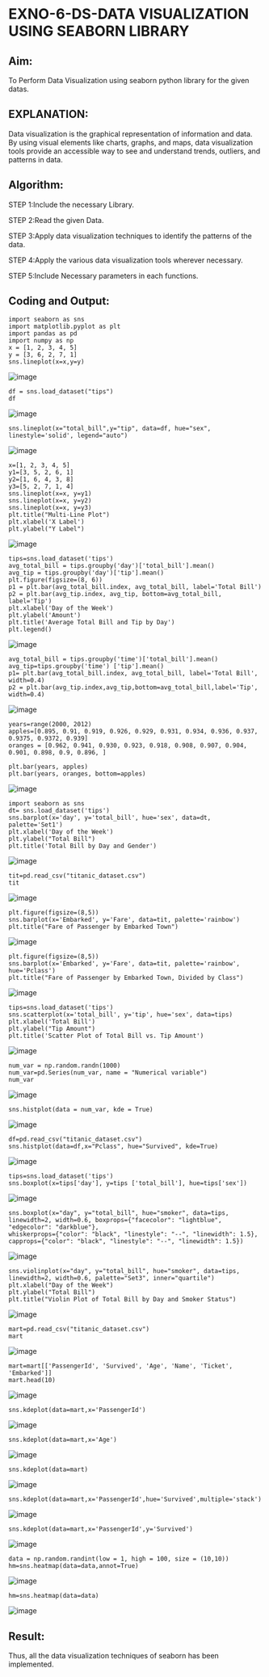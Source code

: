 # EXNO-6-DS-DATA VISUALIZATION USING SEABORN LIBRARY

## Aim:
  To Perform Data Visualization using seaborn python library for the given datas.

## EXPLANATION:
Data visualization is the graphical representation of information and data. By using visual elements like charts, graphs, and maps, data visualization tools provide an accessible way to see and understand trends, outliers, and patterns in data.

## Algorithm:
STEP 1:Include the necessary Library.

STEP 2:Read the given Data.

STEP 3:Apply data visualization techniques to identify the patterns of the data.

STEP 4:Apply the various data visualization tools wherever necessary.

STEP 5:Include Necessary parameters in each functions.

## Coding and Output:
```
import seaborn as sns
import matplotlib.pyplot as plt
import pandas as pd
import numpy as np
x = [1, 2, 3, 4, 5]
y = [3, 6, 2, 7, 1]
sns.lineplot(x=x,y=y)
```
![image](https://github.com/user-attachments/assets/2281c885-746c-40ed-8dcd-a1ab2fdc60c8)

```
df = sns.load_dataset("tips")
df
```
![image](https://github.com/user-attachments/assets/7576ad2e-7490-42b7-853e-0f26efd532f3)

```
sns.lineplot(x="total_bill",y="tip", data=df, hue="sex", linestyle='solid', legend="auto")
```
![image](https://github.com/user-attachments/assets/f55cb9df-ce8e-48d4-a273-6286dec644c5)

```
x=[1, 2, 3, 4, 5]
y1=[3, 5, 2, 6, 1]
y2=[1, 6, 4, 3, 8]
y3=[5, 2, 7, 1, 4]
sns.lineplot(x=x, y=y1)
sns.lineplot(x=x, y=y2)
sns.lineplot(x=x, y=y3)
plt.title("Multi-Line Plot")
plt.xlabel('X Label')
plt.ylabel("Y Label")
```
![image](https://github.com/user-attachments/assets/2422e791-ad33-4677-9315-b4ebd5d5c391)

```
tips=sns.load_dataset('tips')
avg_total_bill = tips.groupby('day')['total_bill'].mean()
avg_tip = tips.groupby('day')['tip'].mean()
plt.figure(figsize=(8, 6))
p1 = plt.bar(avg_total_bill.index, avg_total_bill, label='Total Bill')
p2 = plt.bar(avg_tip.index, avg_tip, bottom=avg_total_bill, label='Tip')
plt.xlabel('Day of the Week')
plt.ylabel('Amount')
plt.title('Average Total Bill and Tip by Day')
plt.legend()
```
![image](https://github.com/user-attachments/assets/127a9e8e-d2d5-4c08-a71f-997e94be34b9)

```
avg_total_bill = tips.groupby('time')['total_bill'].mean() 
avg_tip=tips.groupby('time') ['tip'].mean()
p1= plt.bar(avg_total_bill.index, avg_total_bill, label='Total Bill', width=0.4)
p2 = plt.bar(avg_tip.index,avg_tip,bottom=avg_total_bill,label='Tip', width=0.4)
```
![image](https://github.com/user-attachments/assets/8955d2fd-2cb0-4fbf-a9b7-b08cd3fa93ff)

```
years=range(2000, 2012)
apples=[0.895, 0.91, 0.919, 0.926, 0.929, 0.931, 0.934, 0.936, 0.937, 0.9375, 0.9372, 0.939] 
oranges = [0.962, 0.941, 0.930, 0.923, 0.918, 0.908, 0.907, 0.904, 0.901, 0.898, 0.9, 0.896, ]
```
```
plt.bar(years, apples)
plt.bar(years, oranges, bottom=apples)
```
![image](https://github.com/user-attachments/assets/8dd70b90-7898-4af6-b551-55815799882e)

```
import seaborn as sns
dt= sns.load_dataset('tips')
sns.barplot(x='day', y='total_bill', hue='sex', data=dt, palette='Set1')
plt.xlabel('Day of the Week')
plt.ylabel("Total Bill")
plt.title('Total Bill by Day and Gender')
```
![image](https://github.com/user-attachments/assets/38986a39-84b2-4a62-abe8-e69c2fd302af)

```
tit=pd.read_csv("titanic_dataset.csv")
tit
```
![image](https://github.com/user-attachments/assets/5812cfa4-3654-4a2d-b36c-87d4e6eef78f)

```
plt.figure(figsize=(8,5))
sns.barplot(x='Embarked', y='Fare', data=tit, palette='rainbow') 
plt.title("Fare of Passenger by Embarked Town")
```
![image](https://github.com/user-attachments/assets/852409ea-5482-4c4a-b4b0-8aed53b89509)

```
plt.figure(figsize=(8,5))
sns.barplot(x='Embarked', y='Fare', data=tit, palette='rainbow', hue='Pclass') 
plt.title("Fare of Passenger by Embarked Town, Divided by Class")
```
![image](https://github.com/user-attachments/assets/bf3554f7-0fe5-4860-b024-edbaf4cef306)

```
tips=sns.load_dataset('tips')
sns.scatterplot(x='total_bill', y='tip', hue='sex', data=tips)
plt.xlabel('Total Bill')
plt.ylabel("Tip Amount")
plt.title('Scatter Plot of Total Bill vs. Tip Amount')
```
![image](https://github.com/user-attachments/assets/9450f7d8-2ab5-41c6-8446-368264630cb0)

```
num_var = np.random.randn(1000)
num_var=pd.Series(num_var, name = "Numerical variable")
num_var
```
![image](https://github.com/user-attachments/assets/e1f37c21-d0c1-479e-bcad-6a3557fd7324)

```
sns.histplot(data = num_var, kde = True)
```
![image](https://github.com/user-attachments/assets/9deb5f2d-c101-43bc-b369-fccfa0cbf9a3)

```
df=pd.read_csv("titanic_dataset.csv")
sns.histplot(data=df,x="Pclass", hue="Survived", kde=True)
```
![image](https://github.com/user-attachments/assets/40f44889-fa22-4166-bdfd-15f73af2928a)

```
tips=sns.load_dataset('tips')
sns.boxplot(x=tips['day'], y=tips ['total_bill'], hue=tips['sex'])
```
![image](https://github.com/user-attachments/assets/d5b61feb-f054-440f-ae66-69af079d549d)

```
sns.boxplot(x="day", y="total_bill", hue="smoker", data=tips, linewidth=2, width=0.6, boxprops={"facecolor": "lightblue", "edgecolor": "darkblue"},
whiskerprops={"color": "black", "linestyle": "--", "linewidth": 1.5}, capprops={"color": "black", "linestyle": "--", "linewidth": 1.5})
```
![image](https://github.com/user-attachments/assets/50f9d7a9-4c1b-44cd-a625-f3eeff0c2ec0)

```
sns.violinplot(x="day", y="total_bill", hue="smoker", data=tips, linewidth=2, width=0.6, palette="Set3", inner="quartile")
plt.xlabel("Day of the Week")
plt.ylabel("Total Bill")
plt.title("Violin Plot of Total Bill by Day and Smoker Status")
```
![image](https://github.com/user-attachments/assets/eda44dac-4bfc-461f-8c72-e768554e3663)

```
mart=pd.read_csv("titanic_dataset.csv")
mart
```
![image](https://github.com/user-attachments/assets/1fafe0a7-4c02-46c2-8818-592af035c619)

```
mart=mart[['PassengerId', 'Survived', 'Age', 'Name', 'Ticket', 'Embarked']] 
mart.head(10)
```
![image](https://github.com/user-attachments/assets/e5003aeb-11e2-4103-9ea6-6061d0416a82)

```
sns.kdeplot(data=mart,x='PassengerId')
```
![image](https://github.com/user-attachments/assets/5c27a9fa-e313-4e8f-93fe-8e1eb7188c4e)

```
sns.kdeplot(data=mart,x='Age')
```
![image](https://github.com/user-attachments/assets/c341ccd6-92cf-4777-88ba-1b0b80c5389e)

```
sns.kdeplot(data=mart)
```
![image](https://github.com/user-attachments/assets/41702d92-8f83-4f5c-8c8f-fd636ebcc39b)

```
sns.kdeplot(data=mart,x='PassengerId',hue='Survived',multiple='stack')
```
![image](https://github.com/user-attachments/assets/4f164684-f2a7-4960-94b1-b1b7791e9239)

```
sns.kdeplot(data=mart,x='PassengerId',y='Survived')
```
![image](https://github.com/user-attachments/assets/f2965d6b-bdf3-4642-8124-512a9bebe239)

```
data = np.random.randint(low = 1, high = 100, size = (10,10))
hm=sns.heatmap(data=data,annot=True)
```
![image](https://github.com/user-attachments/assets/2ce83720-a373-4f50-9860-d323aa3c399f)

```
hm=sns.heatmap(data=data)
```
![image](https://github.com/user-attachments/assets/24f59c21-29ba-4e0e-8e24-383c7d0f8bb2)

## Result:

Thus, all the data visualization techniques of seaborn has been implemented.
